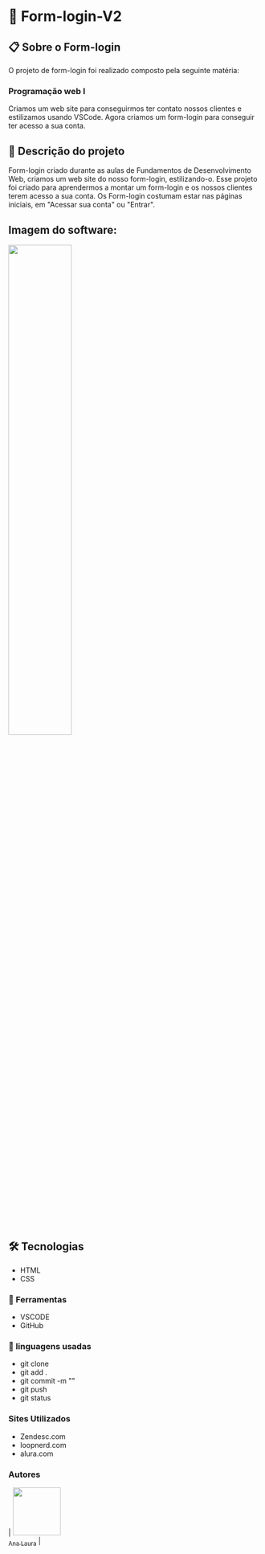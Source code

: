 # 🚀 Form-login-V2

## 📋 Sobre o Form-login
O projeto de form-login foi realizado composto pela seguinte matéria:
### Programação web I
Criamos um web site para conseguirmos ter contato nossos clientes e estilizamos usando VSCode. Agora criamos um form-login para conseguir ter acesso a sua conta.
## 📄 Descrição do projeto
Form-login criado durante as aulas de Fundamentos de Desenvolvimento Web, criamos um web site do nosso form-login, estilizando-o. Esse projeto foi criado para aprendermos a montar um form-login e os nossos clientes terem acesso a sua conta. Os Form-login costumam estar nas páginas iniciais, em "Acessar sua conta" ou "Entrar".
## Imagem do software:
<img src="tela.png" width="50%">

## 🛠️ Tecnologias  
* HTML
* CSS
### 🔧 Ferramentas
* VSCODE
* GitHub
### 📁 linguagens usadas
* git clone
* git add .
* git commit -m ""
* git push
* git status
### Sites Utilizados
* Zendesc.com
* loopnerd.com
* alura.com
### Autores 
| [<img loading="lazy" src="https://user-images.githubusercontent.com/140809968/272249265-389c8791-1744-4a19-a9a0-fde05e6dd499.jpg" width=95><br><sub>Ana Laura</sub>](https://github.com/anacenali) |  

 